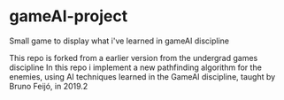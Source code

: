 # gameAI-project
Small game to display what i've learned in gameAI discipline

This repo is forked from a earlier version from the undergrad games discipline 
In this repo i implement a new pathfinding algorithm for the enemies, using AI techniques learned in the GameAI discipline, taught by Bruno Feijó, in 2019.2
